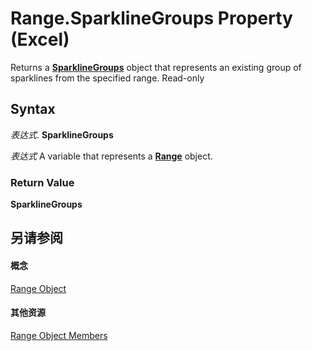
# Range.SparklineGroups Property (Excel)

Returns a  **[SparklineGroups](9bc6be34-fa2e-8652-ca92-fa9630b4d7a6.md)** object that represents an existing group of sparklines from the specified range. Read-only


## Syntax

 _表达式_. **SparklineGroups**

 _表达式_ A variable that represents a **[Range](b8207778-0dcc-4570-1234-f130532cc8cd.md)** object.


### Return Value

 **SparklineGroups**


## 另请参阅


#### 概念


[Range Object](b8207778-0dcc-4570-1234-f130532cc8cd.md)
#### 其他资源


[Range Object Members](http://msdn.microsoft.com/library/4336bf81-1e63-7e44-1792-baf366a027a7%28Office.15%29.aspx)